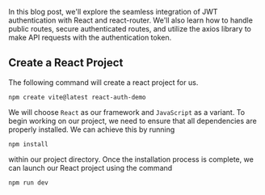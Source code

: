 In this blog post, we'll explore the seamless integration of JWT authentication with React and react-router. We'll also learn how to handle public routes, secure authenticated routes, and utilize the axios library to make API requests with the authentication token.

## Create a React Project
The following command will create a react project for us.

```
npm create vite@latest react-auth-demo
```

We will choose `React` as our framework and `JavaScript` as a variant.
To begin working on our project, we need to ensure that all dependencies are properly installed. We can achieve this by running

```
npm install
```

within our project directory. Once the installation process is complete, we can launch our React project using the command

```
npm run dev
```

